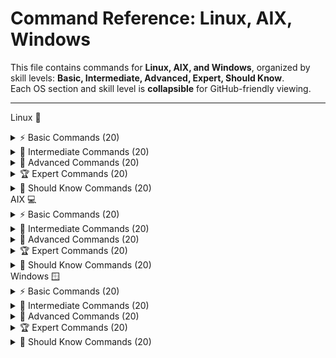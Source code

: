# Command Reference: Linux, AIX, Windows

This file contains commands for **Linux, AIX, and Windows**, organized by skill levels: **Basic, Intermediate, Advanced, Expert, Should Know**.  
Each OS section and skill level is **collapsible** for GitHub-friendly viewing.

---


Linux 🐧
<details> <summary>⚡ Basic Commands (20)</summary>

  - pwd : **Print working directory**

> /home/username


ls : List directory contents

bash
Desktop Documents Downloads Music Pictures Videos
cd : Change directory

bash
cd Documents
[Changes to Documents directory]
mkdir : Make new directory

bash
mkdir new_folder
rmdir : Remove empty directory

bash
rmdir old_folder
touch : Create empty file or update timestamp

bash
touch file.txt
cp : Copy files or directories

bash
cp file.txt backup.txt
mv : Move or rename files/directories

bash
mv oldname.txt newname.txt
rm : Remove files

bash
rm file.txt
cat : Display file contents

bash
cat file.txt
Hello World
echo : Print text to terminal

bash
echo "Hello World"
Hello World
clear : Clear terminal screen

bash
[screen cleared]
date : Show current date and time

bash
Mon Oct  6 00:00:00 IST 2025
whoami : Show current user

bash
username
uname : Show system information

bash
Linux
df : Show disk space usage

bash
Filesystem     1K-blocks  Used Available Use% Mounted on
/dev/sda1      20511356 823456  18679900  5% /
free : Display memory usage

bash
              total        used        free      shared  buff/cache   available
Mem:           7982        2048        3290         250        2644        5230
ps : List running processes

bash
  PID TTY          TIME CMD
 1234 pts/0    00:00:01 bash
kill : Terminate process by PID

bash
kill 1234
man : Show manual pages

bash
[Displays manual for the command]
💡 Tips:

Use ls -la to list all files including hidden with permissions.

Use tab key for autocompletion.

cd .. moves up one directory.

Commands are case-sensitive.

Use man <command> to learn about options.

</details>
<details> <summary>🔧 Intermediate Commands (20)</summary>
grep : Search text in files

bash
grep 'pattern' file.txt
pattern found in line
find : Find files and directories

bash
find . -name "*.txt"
./docs/file.txt
chmod : Change file permissions

bash
chmod 755 script.sh
chown : Change file owner

bash
chown user file.txt
tar : Archive files

bash
tar -cvf archive.tar folder/
Archive created
gzip : Compress files

bash
gzip file.txt
top : Monitor system processes

bash
[interactive process list display]
ssh : Remote login to another machine

bash
ssh user@host
wget : Download files from web

bash
wget http://example.com/file
curl : Transfer data from or to server

bash
curl http://example.com
history : Show command history

bash
1 ls
2 cd
alias : Create command shortcuts

bash
alias ll='ls -l'
diff : Compare two files

bash
diff file1.txt file2.txt
uname -a : Show detailed system info

bash
Linux hostname 5.4.0-42-generic x86_64 GNU/Linux
df -h : Show disk space in human readable

bash
Filesystem      Size  Used Avail Use% Mounted on
/dev/sda1       20G  7.5G   12G  38% /
du -sh : Show folder size

bash
du -sh /home/user
2.5G    /home/user
ps aux : List all running processes

bash
root     1  0.0  0.1  22504  1148 ?        Ss   Oct05   0:06 /sbin/init
netstat : Display network connections

bash
Active Internet connections
sudo : Run command as superuser

bash
sudo apt update
service : Manage system services

bash
service nginx start
💡 Tips:

Use sudo !! to rerun last command as root.

grep -i for case-insensitive searches.

Use curl -O to save file with original name.

Use tar -xvf to extract archives.

Monitor system with htop if installed.

</details>
<details> <summary>🚀 Advanced Commands (20)</summary>
iptables : Configure firewall rules

bash
iptables -L
strace : Trace system calls

bash
strace ls
lsof : List open files

bash
lsof -i :80
tcpdump : Capture network packets

bash
tcpdump -i eth0
rsync : Remote file sync

bash
rsync -av src/ dest/
dd : Copy and convert files

bash
dd if=/dev/sda of=/dev/sdb bs=4M
nc : Netcat - for network debugging

bash
nc -l 1234
cron : Schedule jobs

bash
crontab -e
useradd : Add new user

bash
useradd john
passwd : Change user password

bash
passwd john
journalctl : Read systemd logs

bash
journalctl -u nginx
systemctl : Manage systemd services

bash
systemctl restart nginx
mount : Mount filesystems

bash
mount /dev/sdb1 /mnt
umount : Unmount filesystems

bash
umount /mnt
awk : Pattern scanning and processing

bash
awk '{print $1}' file
sed : Stream editor

bash
sed 's/old/new/g' file
cut : Extract fields from lines

bash
cut -d',' -f1 file.csv
basename : Show filename from path

bash
basename /path/to/file.txt
file.txt
dirname : Show directory part of path

bash
dirname /path/to/file.txt
/path/to
openssl : Cryptographic toolkit

bash
openssl version
💡 Tips:

Use iptables-save to back up firewall rules.

strace -p <pid> to attach to running process.

Use rsync -z to compress data during transfer.

Use awk to perform complex data extractions.

Use systemctl status to check service health.

</details>
<details> <summary>🏆 Expert Commands (20)</summary>
tcpflow : Capture and reconstruct TCP flows

bash
tcpflow -i eth0
perf : Performance analysis tool

bash
perf stat ls
ip : Advanced network management

bash
ip addr
ss : Display socket statistics

bash
ss -tuln
cgroups : Control groups management

bash
cgcreate -g cpu:/test
bpftrace : Dynamic tracing with BPF

bash
bpftrace -e 'tracepoint:syscalls:sys_enter_execve { printf("%s\n", comm); }'
ethtool : Network interface settings

bash
ethtool eth0
tc : Traffic control for networking

bash
tc qdisc show dev eth0
strace -f : Trace child processes

bash
strace -f bash
lldpad : LLDP protocol daemon

bash
systemctl start lldpad
tcpkill : Kill specified TCP connections

bash
tcpkill -i eth0 host 192.168.1.100
ipset : Manage IP sets for firewall

bash
ipset create blacklist hash:ip
nslookup : DNS queries

bash
nslookup google.com
dig : More powerful DNS querying

bash
dig google.com
vmstat : System performance statistics

bash
vmstat 1 5
iostat : CPU and I/O statistics

bash
iostat -xz 1 3
strace -e trace=file : Trace filesystem calls

bash
strace -e trace=file ls
ip rule : Configure routing policy rules

bash
ip rule add from 192.168.1.10 table 100
tcpdump -w : Write packets to file

bash
tcpdump -w capture.pcap
sar : Collect and report system activity

bash
sar -u 1 3
💡 Tips:

Use perf record and perf report for profiling.

Combine ss with filters for deep socket inspection.

Use bpftrace scripts for custom kernel probes.

tcpdump requires root privileges.

ip is preferred over deprecated ifconfig.

</details>
<details> <summary>📘 Should Know Commands (20)</summary>
systemctl list-units : List active systemd units

bash
systemctl list-units
journalctl -f : Follow system logs in realtime

bash
journalctl -f
nmcli : NetworkManager CLI tool

bash
nmcli device status
tcping : Ping over TCP

bash
tcping google.com 80
watch : Run command periodically

bash
watch -n 2 df -h
getent : Get entries from databases

bash
getent passwd
swapoff : Disable swap space

bash
swapoff -a
swapon : Enable swap space

bash
swapon -a
hostnamectl : Get or set hostname

bash
hostnamectl
tcpflow : Capture TCP flows

bash
tcpflow -i eth0
bg : Send job to background

bash
bg
fg : Bring job to foreground

bash
fg
jobs : List current jobs

bash
jobs
set : Set shell options and variables

bash
set -o
ulimit : Control user resource limits

bash
ulimit -a
chmod +x : Make script executable

bash
chmod +x script.sh
pkill : Kill process by name

bash
pkill firefox
tcpdump -i lo : Capture loopback traffic

bash
tcpdump -i lo
uptime : Show system uptime

bash
 12:00:00 up 5 days,  3:45,  1 user,  load average: 0.00, 0.02, 0.05
last : Show login history

bash
last
💡 Tips:

Use watch to monitor changes live.

Combine getent with grep to filter database entries.

pkill for terminating multiple related processes.

Use jobs, fg, bg to manage shell jobs.

Regularly check logs with journalctl.

</details>
AIX 💻
<details> <summary>⚡ Basic Commands (20)</summary>
pwd : Print current directory

bash
/home/aix_user
ls : List directory contents

bash
bin  etc  home  usr  tmp
cd : Change directory

bash
cd /usr
cp : Copy files or directories

bash
cp file.txt backup.txt
mv : Move or rename files

bash
mv oldname newname
rm : Remove files

bash
rm file.txt
mkdir : Create directory

bash
mkdir newdir
rmdir : Remove empty directory

bash
rmdir olddir
cat : Display file contents

bash
cat file.txt
more : Paginate output

bash
more file.txt
echo : Display text/string

bash
echo "Hello AIX"
date : Show date/time

bash
Mon Oct 6 00:00:00 EDT 2025
whoami : Current username

bash
aix_user
uname : System info

bash
AIX
df : Disk space usage

bash
Filesystem    512-blocks      Used Available Capacity Mounted on
/dev/hd4       5242880   2000000  3242880    38%    /
ps : List processes

bash
  PID TTY      TIME CMD
 1234 pts/0  00:00:01 ksh
kill : Kill process by PID

bash
kill 1234
smit : System Management Interface Tool GUI

bash
[Graphical interface appears]
file : Determine file type

bash
file /bin/ls
/bin/ls: ELF 32-bit LSB executable
man : Manual pages

bash
[shows manual page]
💡 Tips:

Use ls -l for detailed list with permissions.

smit is useful for admin tasks via GUI.

Use file to quickly know file type.

Use more to scroll through large files.

man pages contain detailed command info.

</details>
<details> <summary>🔧 Intermediate Commands (20)</summary>
lslpp -L : List installed software packages

bash
lslpp -L
Fileset                 Level  State
bos.rte                 7.1.0  COMMITTED
instfix -ik IX99999 : Check if a fix is installed

bash
instfix -ik IX99999
Fix installed
oslevel : Show OS level

bash
7.2.0.0
chuser : Change user attributes

bash
chuser shell=/usr/bin/ksh user1
lsattr : List device attributes

bash
lsattr -El hdisk0
name           value  description
chggrp : Change group ownership

bash
chggrp staff file.txt
chgrp : Change file group

bash
chgrp staff file.txt
exportfs : Export NFS directories

bash
exportfs
mount : Mount file system

bash
mount /dev/hd1 /mnt
umount : Unmount file system

bash
umount /mnt
netstat : Show network status

bash
Active Internet connections
ping : Network connectivity test

bash
ping google.com
errpt : Show error report

bash
USER         T S PID   MESSAGE
root         P  1234  Disk error detected
chkpwd : Change password interactively

bash
chkpwd
lsvg : List volume groups

bash
lsvg
rootvg
lslv : List logical volumes

bash
lslv rootvg
lsdev : List devices

bash
lsdev
hdisk0
lspv : List physical volumes

bash
lspv
hdisk0
sync : Flush filesystem buffers

bash
sync
who : Show logged in users

bash
user1 pts/0
💡 Tips:

Use lslpp -L | grep <package> to find specific software.

errpt -a gives detailed error info.

Combine lsvg and lslv to understand storage.

ping -c 4 for limited ping count.

Use netstat -rn for route table.

</details>
<details> <summary>🚀 Advanced Commands (20)</summary>
aixpert : Security configuration assistant

bash
aixpert
alt_disk_copy : Copy running system to alternate disk

bash
alt_disk_copy
adb : Advanced debugger

bash
adb -k
ac : Print connect-time records

bash
ac

acctcms : Summarize command usage

bash
acctcms
account : Turn on accounting

bash
account on
acctcom : Show process accounting summaries

bash
acctcom
alog : Maintain fixed-size logs

bash
alog -o -t boot
autoconf6 : Configure IPv6 interfaces at boot

bash
autoconf6
banner : Print ASCII banners

bash
banner Hello
bindprocessor : Bind process threads to CPUs

bash
bindprocessor -p 1234 0
bootparamd : Boot parameter server

bash
bootparamd
bootpd : Boot protocol daemon

bash
bootpd
bugfiler : Collect bug reports

bash
bugfiler
cb : Format C programs

bash
cb program.c
cfgenv : Configure environment variables

bash
cfgenv
cfgif : Configure TCP/IP interfaces

bash
cfgif
chauthent : Change authentication settings

bash
chauthent
chmod : Change file permissions

bash
chmod 755 file
chlang : Set system language

bash
chlang En_US
💡 Tips:

aixpert helps harden security.

Use alt_disk_copy for backup.

adb can debug core dumps.

acctcms helps analyze command usage.

bindprocessor optimizes CPU usage.

</details>
<details> <summary>🏆 Expert Commands (20)</summary>
cache_mgt : Manage SSD cache infrastructure

bash
cache_mgt status
certcreate : Create new certificates

bash
certcreate
certget : Retrieve certificate from LDAP

bash
certget
cfgenv : Configure environment variables

bash
cfgenv
chgnetaddr : Change network addresses

bash
chgnetaddr en0
chnamsv : Modify TCP/IP name service config

bash
chnamsv
conserver : Console server management

bash
conserver
ctstat : Cluster status

bash
ctstat
defvsd : Define virtual shared disks

bash
defvsd
devinstall : Install device software

bash
devinstall
dispgid : Display group IDs

bash
dispgid
emstat : Emulation exception stats

bash
emstat
errlg : Error log manager

bash
errlg -n
fastboot : Fast reboot

bash
fastboot
filemon : File system monitoring

bash
filemon
fwtmp : Manipulate accounting records

bash
fwtmp
getconf : Show system limits and configs

bash
getconf ARG_MAX
gencore : Generate core dump

bash
gencore 1234
glbd : Global location broker management

bash
glbd
hpmstat : Hardware performance monitoring

bash
hpmstat
💡 Tips:

Use certcreate and certget for certificate management.

errlg -n to view recent errors.

Use filemon to track file/system I/O.

fastboot requires no other users logged in.

Use getconf before scripts for environment info.

</details>
<details> <summary>📘 Should Know Commands (20)</summary>
aclconvert : Convert file ACL types

bash
aclconvert
aclget : Display ACL info

bash
aclget /path/to/file
addbib : Manage bibliographic databases

bash
addbib
addrpnode : Add nodes to peer domain

bash
addrpnode
admin : Source Code Control System admin

bash
admin
alog : Advanced logging utility

bash
alog
Authexec : Run RBAC privileged commands

bash
Authexec
autoconf6 : Configure IPv6 interfaces

bash
autoconf6
banner : Print text banners

bash
banner "Welcome"
Basename : Strip directory path from filename

bash
basename /etc/passwd
passwd
batch : Run commands at low load

bash
batch
bc : Arbitrary precision calculator

bash
bc
bellmail : Send messages to users

bash
bellmail user1
bindintcpu : Bind interrupt to CPU

bash
bindintcpu
bindprocessor : Bind threads to processors

bash
bindprocessor
bootauth : Check user at boot

bash
bootauth
calender : Display calendar events

bash
calender
cat : Concatenate and display files

bash
cat file.txt
certget : Get certificate

bash
certget
cfgenv : Configure environment variables

bash
cfgenv
💡 Tips:

Use banner to create large ASCII headings.

batch schedules commands when load is low.

bc is useful for calculations in shell.

Use Basename to parse filenames.

ACL tools help manage file permissions finely.

</details>
Windows 🪟
<details> <summary>⚡ Basic Commands (20)</summary>
dir : List directory contents

powershell
 Volume in drive C is Windows
 Volume Serial Number is XXXX-XXXX

 Directory of C:\Users\User

10/06/2025  12:00 AM    <DIR>          Documents
10/06/2025  12:00 AM    <DIR>          Downloads
               0 File(s)              0 bytes
cd : Change directory

powershell
C:\Users\User> cd Documents
C:\Users\User\Documents>
cls : Clear screen

powershell
[screen cleared]
copy : Copy files

powershell
copy file.txt backup.txt
1 file(s) copied.
del : Delete files

powershell
del file.txt
mkdir : Make directory

powershell
mkdir newfolder
rmdir : Remove directory

powershell
rmdir oldfolder
type : Display file content

powershell
type file.txt
Hello World
echo : Print text

powershell
echo Hello World
Hello World
date : Display or set date

powershell
Current date: 10/06/2025
time : Display or set time

powershell
Current time: 12:00 AM
ipconfig : Show network config

powershell
Windows IP Configuration

Ethernet adapter Local Area Connection:
   IPv4 Address. . . . . . . . . . . : 192.168.1.100
tasklist : Show running processes

powershell
Image Name                     PID Session Name        Session#    Mem Usage
========================= ======== ================ =========== ==========
notepad.exe                  1234 Console                    1      10,000 K
taskkill : Kill process

powershell
taskkill /PID 1234 /F
SUCCESS: The process with PID 1234 has been terminated.
help : Get help info

powershell
[Displays help topics]
shutdown : Shutdown or restart machine

powershell
shutdown /s
systeminfo : Show system info

powershell
Host Name:                 USER-PC
OS Name:                   Microsoft Windows 10 Pro
OS Version:                10.0.19042 Build 19042
whoami : Current user name

powershell
user
hostname : Show computer name

powershell
USER-PC
💡 Tips:

Use dir /a to list hidden files.

Use tasklist and taskkill to manage processes.

Use ipconfig /all for detailed network info.

Use help to learn about commands.

cls clears the console screen.

</details>
<details> <summary>🔧 Intermediate Commands (20)</summary>
ping : Test network connectivity

powershell
ping google.com
Pinging google.com [172.217.11.14] with 32 bytes of data:
Reply from 172.217.11.14: bytes=32 time=14ms TTL=54
tracert : Trace route packets

powershell
tracert google.com
netstat : Show network connections

powershell
Active Connections
  Proto  Local Address          Foreign Address        State
  TCP    192.168.1.100:139     192.168.1.101:52688   ESTABLISHED
ipconfig /release : Release DHCP IP

powershell
Windows IP Configuration

 DHCP release failed.
ipconfig /renew : Renew DHCP IP

powershell
Windows IP Configuration

IPv4 Address. . . . . . . . . . . : 192.168.1.100
net user : Manage users

powershell
net user
net localgroup : List local groups

powershell
net localgroup
sc : Service control

powershell
sc query
schtasks : Schedule tasks

powershell
schtasks /query
powershell : Start PowerShell shell

powershell
PS C:\>
assoc : Show file associations

powershell
.txt=txtfile
fc : File compare

powershell
fc file1.txt file2.txt
tasklist /svc : List services for processes

powershell
tasklist /svc
diskpart : Disk partitioning tool

powershell
DISKPART>
cipher : Encrypt/decrypt files

powershell
cipher /e file.txt
driverquery : List installed drivers

powershell
driverquery
gpupdate : Update Group Policy

powershell
gpupdate
hostname : Show system hostname

powershell
USER-PC
shutdown /r : Restart system

powershell
shutdown /r
sfc /scannow : System file checker

powershell
Beginning system scan...
💡 Tips:

Use tracert to diagnose routing problems.

Use netstat -an for all connections.

schtasks to automate jobs.

sfc /scannow repairs system files.

sc to view and manage services.

</details>
<details> <summary>🚀 Advanced Commands (20)</summary>
PowerShell ISE : Graphical PowerShell editor

powershell
Start powershell_ise
Get-Process : List running processes

powershell
Get-Process
Get-Service : List Windows services

powershell
Get-Service
Set-ExecutionPolicy : Change script execution policy

powershell
Set-ExecutionPolicy RemoteSigned
Get-EventLog : Read event logs

powershell
Get-EventLog -LogName System
New-Item : Create files or folders

powershell
New-Item -Path "C:\test.txt" -ItemType File
Remove-Item : Delete files or folders

powershell
Remove-Item "C:\test.txt"
Get-Content : Read file contents

powershell
Get-Content "C:\test.txt"
Set-Content : Write to a file

powershell
"Hello" | Set-Content "C:\test.txt"
Invoke-WebRequest : Download web content

powershell
Invoke-WebRequest http://example.com
Test-Connection : Ping test equivalent

powershell
Test-Connection google.com
Get-NetIPAddress : Show IP address info

powershell
Get-NetIPAddress
Restart-Service : Restart a service

powershell
Restart-Service wuauserv
Get-Command : List all commands

powershell
Get-Command
Export-Csv : Export data to CSV

powershell
Get-Process | Export-Csv processes.csv
Import-Csv : Import CSV data

powershell
Import-Csv processes.csv
Get-Help : Show help on commands

powershell
Get-Help Get-Process
Measure-Object : Calculate properties of objects

powershell
Get-Content file.txt | Measure-Object -Line
Format-Table : Format output as a table

powershell
Get-Process | Format-Table -AutoSize
Select-Object : Select specific object properties

powershell
Get-Process | Select-Object Name,Id
💡 Tips:

Use PowerShell for automation.

Get-Help is the best friend.

Use Format-Table to beautify output.

Invoke-WebRequest for REST calls.

Always check script execution policies.

</details>
<details> <summary>🏆 Expert Commands (20)</summary>
Get-WmiObject : Access WMI information

powershell
Get-WmiObject Win32_OperatingSystem
New-PSSession : Create remote PowerShell session

powershell
New-PSSession -ComputerName SERVER01
Invoke-Command : Run commands on remote session

powershell
Invoke-Command -Session $s -ScriptBlock { Get-Process }
Register-ScheduledJob : Register background jobs

powershell
Register-ScheduledJob -Name "Job1" -ScriptBlock { Get-Process }
Get-ADUser : Get Active Directory user info (requires AD module)

powershell
Get-ADUser -Identity "jdoe"
Set-ADUser : Modify AD user properties

powershell
Set-ADUser -Identity "jdoe" -Title "Manager"
New-ADUser : Create new AD user

powershell
New-ADUser -Name "John Doe"
Remove-ADUser : Delete AD user

powershell
Remove-ADUser -Identity "jdoe"
Get-EventLog -FilterHashtable : Filter event logs

powershell
Get-EventLog -LogName System -EntryType Error
Install-WindowsFeature : Add Windows features

powershell
Install-WindowsFeature -Name Web-Server
Uninstall-WindowsFeature : Remove Windows features

powershell
Uninstall-WindowsFeature -Name Web-Server
Backup-Job : Create backups (custom scripts)

powershell
# Custom backup script
Start-Transcript : Record PowerShell session

powershell
Start-Transcript -Path transcript.txt
Stop-Transcript : Stop recording session

powershell
Stop-Transcript
Measure-Command : Measure execution time

powershell
Measure-Command { Get-Process }
Get-ChildItem : List files and directories

powershell
Get-ChildItem -Recurse
New-ItemProperty : Create registry entries

powershell
New-ItemProperty -Path "HKLM:\Software" -Name "Test" -Value 1
Remove-ItemProperty : Delete registry entries

powershell
Remove-ItemProperty -Path "HKLM:\Software" -Name "Test"
CheckPoint : Create system restore point (via GUI or system tools)

Invoke-Sqlcmd : Run SQL commands (with SQL module)

powershell
Invoke-Sqlcmd -Query "SELECT TOP 10 * FROM dbo.Table"
💡 Tips:

Remote management via PowerShell is powerful.

Regularly back up PowerShell transcript.

Active Directory module is a must for admins.

Use Measure-Command to benchmark.

Registry manipulation requires caution.

</details>
<details> <summary>📘 Should Know Commands (20)</summary>
wmic : WMI command-line

powershell
wmic cpu get name
schtasks /create : Schedule tasks

powershell
schtasks /create /tn "Backup" /tr "backup.bat" /sc daily
fsutil : File system utility

powershell
fsutil dirty query C:
powercfg : Power settings management

powershell
powercfg /energy
reg : Registry command line

powershell
reg query HKLM\Software
netsh : Network shell utility

powershell
netsh wlan show profiles
whoami /groups : Show user groups

powershell
whoami /groups
openfiles : List open files on network

powershell
openfiles /query
fsutil : Manage sparse files

powershell
fsutil sparse queryflag C:\file.txt
defrag : Disk defragmenter

powershell
defrag C:
systeminfo : Detailed system info

powershell
systeminfo
netstat -ano : Show connections with PID

powershell
netstat -ano
chkdsk : Check disk for errors

powershell
chkdsk C:
robocopy : Robust copy command

powershell
robocopy C:\Source C:\Dest /E
powershell -ExecutionPolicy : Run scripts with policy

powershell
powershell -ExecutionPolicy Bypass -File script.ps1
Get-Volume : Disk volume info

powershell
Get-Volume
Get-Process -Id : Process info by PID

powershell
Get-Process -Id 1234
Get-Module : Show loaded modules

powershell
Get-Module
Repair-WindowsImage : Fix Windows images

powershell
Repair-WindowsImage -Online -RestoreHealth
Enable-PSRemoting : Enable remote PowerShell

powershell
Enable-PSRemoting
💡 Tips:

Use wmic for deep Windows queries.

robocopy is superior for batch file copies.

Enable-PSRemoting is critical for remote admin.

Regularly chkdsk for disk health.

netsh provides granular network controls.

</details>
